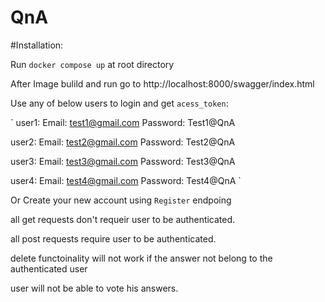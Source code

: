 # QnA

#Installation:

Run `docker compose up` at root directory

After Image bulild and run go to <a>http://localhost:8000/swagger/index.html</a>


Use any of below users to login and get `acess_token`:

`
user1: 
   Email: test1@gmail.com
   Password: Test1@QnA

user2: 
   Email: test2@gmail.com
   Password: Test2@QnA

user3: 
   Email: test3@gmail.com
   Password: Test3@QnA

user4: 
   Email: test4@gmail.com
   Password: Test4@QnA
`

Or Create your new account using `Register` endpoing

all get requests don't requeir user to be authenticated.

all post requests require user to be authenticated.

delete functoinality will not work if the answer not belong to the authenticated user

user will not be able to vote his answers.
